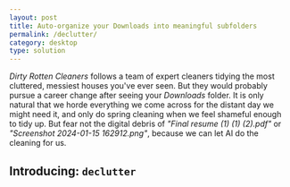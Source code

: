 ```yaml
---
layout: post
title: Auto-organize your Downloads into meaningful subfolders
permalink: /declutter/
category: desktop
type: solution
---
```

*Dirty Rotten Cleaners* follows a team of expert cleaners tidying the most cluttered, messiest houses you've ever seen. But they would probably pursue a career change after seeing your *Downloads* folder. It is only natural that we horde everything we come across for the distant day we might need it, and only do spring cleaning when we feel shameful enough to tidy up. But fear not the digital debris of *"Final resume (1) (1) (2).pdf"* or *"Screenshot 2024-01-15 162912.png"*, because we can let AI do the cleaning for us.

## Introducing: `declutter`
